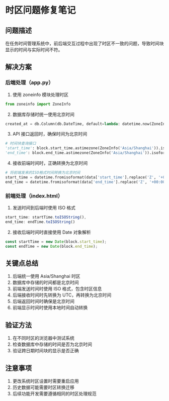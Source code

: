# 时区问题修复笔记

## 问题描述
在任务时间管理系统中，前后端交互过程中出现了时区不一致的问题，导致时间块显示的时间与实际时间不符。

## 解决方案

### 后端处理（app.py）

1. 使用 zoneinfo 模块处理时区
```python
from zoneinfo import ZoneInfo
```

2. 数据库存储时统一使用北京时间
```python
created_at = db.Column(db.DateTime, default=lambda: datetime.now(ZoneInfo('Asia/Shanghai')))
```

3. API 接口返回时，确保时间为北京时间
```python
# 时间块查询接口
'start_time': block.start_time.astimezone(ZoneInfo('Asia/Shanghai')).isoformat(),
'end_time': block.end_time.astimezone(ZoneInfo('Asia/Shanghai')).isoformat()
```

4. 接收前端时间时，正确转换为北京时间
```python
# 将前端发来的ISO格式时间转换为北京时间
start_time = datetime.fromisoformat(data['start_time'].replace('Z', '+00:00')).astimezone(ZoneInfo('Asia/Shanghai'))
end_time = datetime.fromisoformat(data['end_time'].replace('Z', '+00:00')).astimezone(ZoneInfo('Asia/Shanghai'))
```

### 前端处理（index.html）

1. 发送时间到后端时使用 ISO 格式
```javascript
start_time: startTime.toISOString(),
end_time: endTime.toISOString()
```

2. 接收后端时间时直接使用 Date 对象解析
```javascript
const startTime = new Date(block.start_time);
const endTime = new Date(block.end_time);
```

## 关键点总结

1. 后端统一使用 Asia/Shanghai 时区
2. 数据库中存储的时间都是北京时间
3. 前端发送时间时使用 ISO 格式，包含时区信息
4. 后端接收时间时先转换为 UTC，再转换为北京时间
5. 后端返回时间时确保是北京时间
6. 前端显示时间时使用本地时间自动转换

## 验证方法

1. 在不同时区的浏览器中测试系统
2. 检查数据库中存储的时间是否为北京时间
3. 验证跨日期时间块的显示是否正确

## 注意事项

1. 更改系统时区设置时需要重启应用
2. 历史数据可能需要时区转换迁移
3. 后续功能开发需要遵循相同的时区处理规范